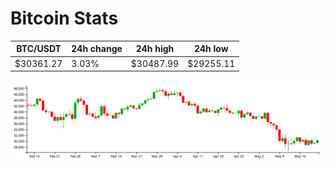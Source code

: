 # Bitcoin Stats

BTC/USDT|24h change|24h high|24h low|
|---|---|---|---|
|$30361.27|3.03%|$30487.99|$29255.11|

<img src="./chart.svg">
